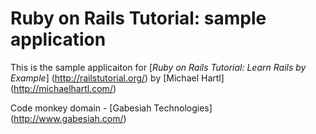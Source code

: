 # Ruby on Rails Tutorial: sample application

This is the sample applicaiton for
[*Ruby on Rails Tutorial: Learn Rails by Example*] (http://railstutorial.org/)
by [Michael Hartl] (http://michaelhartl.com/)

Code monkey domain - [Gabesiah Technologies] (http://www.gabesiah.com/)